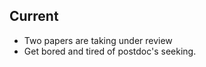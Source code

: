 ## Current 

<!-- main content -->
- Two papers are taking under review
- Get bored and tired of postdoc's seeking.
